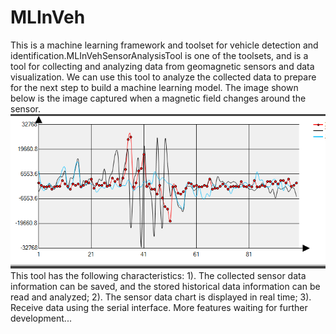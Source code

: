 # MLInVeh
This is a machine learning framework and toolset for vehicle detection and identification.MLInVehSensorAnalysisTool is one of the toolsets, and is a tool for collecting and analyzing data from geomagnetic sensors and data visualization. We can use this tool to analyze the collected data to prepare for the next step to build a machine learning model. The image shown below is the image captured when a magnetic field changes around the sensor.
![image](https://github.com/xiaopengCode/MLInVeh/blob/geomagneticSensorAnalysis/MLInVeh_XYZData.png)
This tool has the following characteristics:
1). The collected sensor data information can be saved, and the stored historical data information can be read and analyzed;
2). The sensor data chart is displayed in real time;
3). Receive data using the serial interface.
More features waiting for further development...
